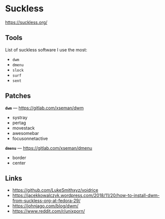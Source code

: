 # Suckless

<https://suckless.org/>

## Tools

List of suckless software I use the most:

- `dwm`
- `dmenu`
- `slock`
- `surf`
- `sent`

## Patches

**`dwm`** — <https://gitlab.com/xseman/dwm>

- systray
- pertag
- movestack
- awesomebar
- focusonnetactive

**`dmenu`** — <https://gitlab.com/xseman/dmenu>

- border
- center

## Links

- <https://github.com/LukeSmithxyz/voidrice>
- <https://jacekkowalczyk.wordpress.com/2018/11/20/how-to-install-dwm-from-suckless-org-at-fedora-29/>
- <https://johnjago.com/blog/dwm/>
- <https://www.reddit.com/r/unixporn/>
